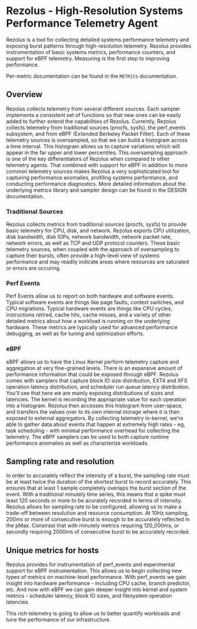 # Rezolus - High-Resolution Systems Performance Telemetry Agent

Rezolus is a tool for collecting detailed systems performance telemetry and
exposing burst patterns through high-resolution telemetry. Rezolus provides
instrumentation of basic systems metrics, performance counters, and support for
eBPF telemetry. Measuring is the first step to improving performance.

Per-metric documentation can be found in the `METRICS` documentation.

## Overview

Rezolus collects telemetry from several different sources. Each sampler
implements a consistent set of functions so that new ones can be easily added
to further extend the capabilities of Rezolus. Currently, Rezolus collects
telemetry from traditional sources (procfs, sysfs), the perf_events subsystem,
and from eBPF (Extended Berkeley Packet Filter). Each of these telemetry
sources is oversampled, so that we can build a histogram across a time
interval. This histogram allows us to capture variations which will appear in
the far upper and lower percentiles. This oversampling approach is one of the
key differentiators of Rezolus when compared to other telemetry agents. That
combined with support for eBPF in addition to more common telemetry sources
makes Rezolus a very sophisticated tool for capturing performance anomalies,
profiling systems performance, and conducting performance diagnostics. More
detailed information about the underlying metrics library and sampler design
can be found in the DESIGN documentation.

### Traditional Sources

Rezolus collects metrics from traditional sources (procfs, sysfs) to provide
basic telemetry for CPU, disk, and network. Rezolus exports CPU utilization,
disk bandwidth, disk IOPs, network bandwidth, network packet rate, network
errors, as well as TCP and UDP protocol counters. These basic telemetry
sources, when coupled with the approach of oversampling to capture their
bursts, often provide a high-level view of systems performance and may readily
indicate areas where resources are saturated or errors are occuring.

### Perf Events

Perf Events allow us to report on both hardware and software events. Typical
software events are things like page faults, context switches, and CPU
migrations. Typical hardware events are things like CPU cycles, instructions
retired, cache hits, cache misses, and a variety of other detailed metrics
about how a workload is running on the underlying hardware. These metrics are
typically used for advanced performance debugging, as well as for tuning and
optimization efforts.

### eBPF

eBPF allows us to have the Linux Kernel perform telemetry capture and
aggregation at very fine-grained levels. There is an expansive amount of
performance information that could be exposed through eBPF. Rezolus comes with
samplers that capture block IO size distribution, EXT4 and XFS operation
latency distribution, and scheduler run queue latency distribution. You'll see
that here we are mainly exposing distributions of sizes and latencies. The
kernel is recording the appropriate value for each operation into a histogram.
Rezolus then accesses this histogram from user-space, and transfers the values
over to its own internal storage where it is then exposed to external
aggregators. By collecting telemetry in-kernel, we're able to gather data about
events that happen at extremely high rates - eg, task scheduling - with minimal
performance overhead for collecting the telemetry. The eBPF samplers can be
used to both capture runtime performance anomalies as well as characterize
workloads.

## Sampling rate and resolution

In order to accurately reflect the intensity of a burst, the sampling rate must
be at least twice the duration of the shortest burst to record accurately. This
ensures that at least 1 sample completely overlaps the burst section of the
event. With a traditional minutely time series, this means that a spike must
least 120 seconds or more to be acurately recorded in terms of intensity.
Rezolus allows for sampling rate to be configured, allowing us to make a
trade-off between resolution and resource consumption. At 10Hz sampling, 200ms
or more of consecutive burst is enough to be accurately reflected in the pMax.
Constrast that with minutely metrics requiring 120_000ms, or secondly requiring
2000ms of consecutive burst to be accurately recorded.

## Unique metrics for hosts

Rezolus provides for instrumentation of perf_events and experimental support
for eBPF instrumentation. This allows us to begin collecting new types of
metrics on machine-level performance. With perf_events we gain insight into
hardware performance - including CPU cache, branch predictor, etc. And now with
eBPF we can gain deeper insight into kernel and system metrics - scheduler
latency, block IO sizes, and filesystem operation latencies.

This rich telemetry is going to allow us to better quantify workloads and tune
the performance of our infrastructure.
